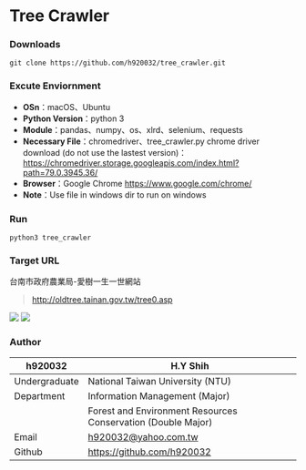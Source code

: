 # Tree Crawler
### Downloads
```
git clone https://github.com/h920032/tree_crawler.git
```
### Excute Enviornment
* **OSn**：macOS、Ubuntu
* **Python Version**：python 3
* **Module**：pandas、numpy、os、xlrd、selenium、requests
* **Necessary File**：chromedriver、tree_crawler.py
chrome driver download (do not use the lastest version)：
https://chromedriver.storage.googleapis.com/index.html?path=79.0.3945.36/
* **Browser**：Google Chrome
https://www.google.com/chrome/
* **Note**：Use file in windows dir to run on windows

### Run
```
python3 tree_crawler
```
### Target URL
台南市政府農業局-愛樹一生一世網站
> http://oldtree.tainan.gov.tw/tree0.asp

![](https://i.imgur.com/cqomIIa.jpg)
![](https://i.imgur.com/xJcdNJn.png)

### Author
|h920032|H.Y Shih|
|---|---|
|Undergraduate|National Taiwan University (NTU)|
|Department|Information Management (Major)|
||Forest and Environment Resources Conservation (Double Major)|
|Email|h920032@yahoo.com.tw|
|Github|https://github.com/h920032|
